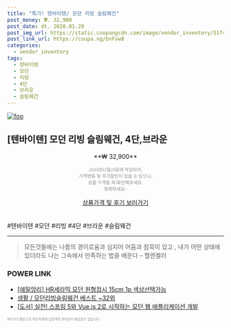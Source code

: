 ```yaml
--- 
title: "특가! 텐바이텐/ 모던 리빙 슬림웨건" 
post_money: ₩. 32,900 
post_date: dt. 2020.01.29 
post_img_url: https://static.coupangcdn.com/image/vendor_inventory/51f4/cc91b7fe05413e1fb313f4c91fae93370746b35d8e3ef676208a69bc5e10.jpg 
post_link_url: https://coupa.ng/bnFvw8 
categories: 
  - vendor_inventory 
tags: 
  - 텐바이텐 
  - 모던 
  - 리빙 
  - 4단 
  - 브라운 
  - 슬림웨건 
--- 
```

[![foo](https://static.coupangcdn.com/image/vendor_inventory/51f4/cc91b7fe05413e1fb313f4c91fae93370746b35d8e3ef676208a69bc5e10.jpg)](https://coupa.ng/bnFvw8) 

## [텐바이텐] 모던 리빙 슬림웨건, 4단,브라운 
<p style="text-align: center;">**₩ 32,900**</p> 
<p style="text-align: center;"><span style="color: #898c8f; font-family: Georgia,Times,serif; font-size: 0.75em;">2020년01월29일에 작성되어, <br>가격변동 및 추가할인이 있을 수 있으니,<br> 상품 가격을 꼭!확인해주세요.<br>행복하세요~</span> 
</p>	 
<div markdown="0" style="text-align: center;"><a href="https://coupa.ng/bnFvw8" class="btn btn--success">상품가격 및 후기 보러가기</a></div> 
<br><br> 
  #텐바이텐 #모던 #리빙 #4단 #브라운 #슬림웨건 
<hr> 

> 모든것들에는 나름의 경이로움과 심지어 어둠과 침묵이 있고 , 내가 어떤 상태에 있더라도 나는 그속에서 만족하는 법을 배운다 – 헬렌켈러 


### POWER LINK

* <a href="https://blog.naver.com/fasyy4321/221786685059" target="_blank">[에밀앙리] HR세라믹 모던 원형접시 15cm 1p 색상선택가능</a>
* <a href="https://blog.naver.com/santokki14/221788302096" target="_blank">생활 / 모던리빙슬림웨건 베스트 ~32위</a>
* <a href="https://blog.naver.com/sakai111/221787446918" target="_blank">[도서] 실전! 스프링 5와 Vue.js 2로 시작하는 모던 웹 애플리케이션 개발</a>

<span style="color: #898c8f; font-family: Georgia,Times,serif; font-size: 0.55em;">파트너스활동으로 작성자에게 일정액의 커미션이 제공될수 있습니다.</span> 
